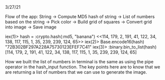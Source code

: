 3/27/21

Flow of the app:
String -> Compute MD5 hash of string -> List of numbers based on the string -> Pick color -> Build grid of squares -> Convert grid into image -> Save image

iex(1)> hash = :crypto.hash(:md5, "banana") 
<<114, 179, 2, 191, 41, 122, 34, 138, 117, 115, 1, 35, 239, 239, 124, 65>>
iex(2)> Base.encode16(hash)
"72B302BF297A228A75730123EFEF7C41"
iex(3)> :binary.bin_to_list(hash)
[114, 179, 2, 191, 41, 122, 34, 138, 117, 115, 1, 35, 239, 239, 124, 65]

How we built the list of numbers in terminal is the same as using the pipe operator in the hash_input function. The key points here are to know that we are returning a list of numbers that we can use to generate the image.